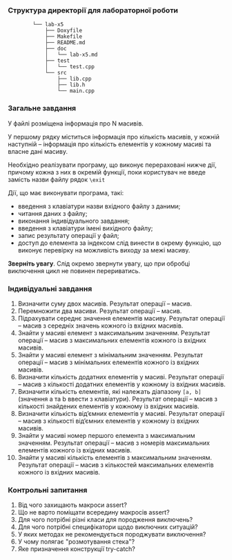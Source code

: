 ### Структура директорії для лабораторної роботи

```
		└── lab-x5
		    ├── Doxyfile
		    ├── Makefile
		    ├── README.md
		    ├── doc
		    │   └── lab-x5.md
		    ├── test
		    │   └── test.cpp
		    └── src
		        ├── lib.cpp
		        ├── lib.h
		        └── main.cpp
```

### Загальне завдання

У файлі розміщена інформація про N масивів.

У першому рядку міститься інформація про кількість масивів, у кожній наступній – інформація про кількість елементів у кожному масиві та власне дані масиву.

Необхідно реалізувати програму, що виконує перераховані нижче дії, причому кожна з них в окремій функції, поки користувач не введе замість назви файлу рядок  `\exit`

Дії, що має виконувати програма, такі:

- введення з клавіатури назви вхідного файлу з даними;
- читання даних з файлу;
- виконання індивідуального завдання;
- введення з клавіатури імені вихідного файлу;
- запис результату операції у файл;
- доступ до елемента за індексом слід винести в окрему функцію, що виконує перевірку на можливість виходу за межі масиву.

**Зверніть увагу**. Слід окремо звернути увагу, що при обробці виключення цикл не повинен перериватись.

<!-- TODO: precise tests -->

### Індивідуальні завдання
1. Визначити суму двох масивів. Результат операції – масив.
2. Перемножити два масиви. Результат операції – масив.
3. Підрахувати середнє значення елементів масиву. Результат операції – масив з середніх значень кожного із вхідних масивів.
4. Знайти у масиві елемент з максимальним значенням. Результат операції – масив з максимальних елементів кожного із вхідних масивів.
5. Знайти у масиві елемент з мінімальним значенням. Результат операції – масив з мінімальних елементів кожного із вхідних масивів.
6. Визначити кількість додатних елементів у масиві. Результат операції – масив з кількості додатних елементів у кожному із вхідних масивів.
7. Визначити кількість елементів, які належать діапазону `[a, b]` (значення a та b ввести з клавіатури). Результат операції – масив з кількості знайдених елементів у кожному із вхідних масивів.
8. Визначити кількість від’ємних елементів у масиві. Результат операції – масив з кількості від’ємних елементів у кожному із вхідних масивів.
9. Знайти у масиві номер першого елемента з максимальним значенням. Результат операції – масив з номерів максимальних елементів кожного із вхідних масивів.
10. Знайти у масиві кількість елементів з максимальним значенням. Результат операції – масив з кількостей максимальних елементів кожного із вхідних масивів.

<!-- !include ../common/requirements.m4.md -->

### Контрольні запитання

1. Від чого захищають макроси assert?
2. Що не варто поміщати всередину макросів assert?
3. Для чого потрібні різні класи для породження виключень?
4. Для чого потрібні специфікатори щодо виключних ситуацій?
5. У яких методах не рекомендується породжувати виключення?
6. У чому полягає "розмотування стека"?
7. Яке призначення конструкції try-catch?
